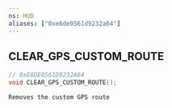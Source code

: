 ```yaml
---
ns: HUD
aliases: ["0xe6de0561d9232a64"]
---
```

## CLEAR_GPS_CUSTOM_ROUTE

```c
// 0xE6DE0561D9232A64
void CLEAR_GPS_CUSTOM_ROUTE();
```

```
Removes the custom GPS route
```
